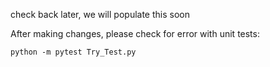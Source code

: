check back later, we will populate this soon

After making changes, please check for error with unit tests:
```
python -m pytest Try_Test.py
```
